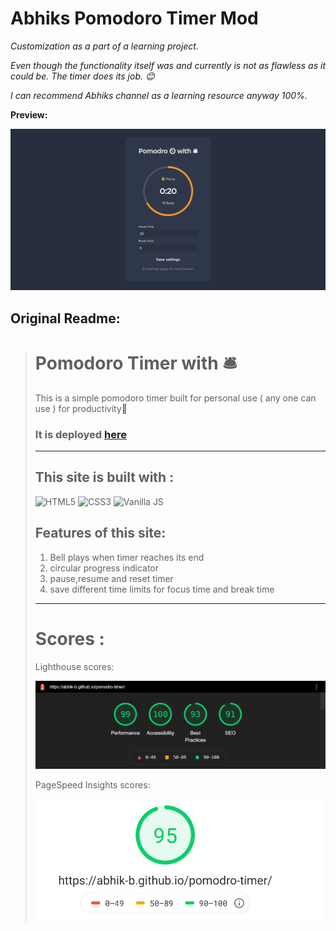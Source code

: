 # Abhiks Pomodoro Timer Mod

_Customization as a part of a learning project._

_Even though the functionality itself was and currently is not as flawless as it could be. The timer does its job. 😊_

_I can recommend Abhiks channel as a learning resource anyway 100%._


**Preview:**

![ModByTobealive](https://github.com/tobealive/pomodro-timer/blob/master/example.jpg)


## Original Readme:


> # Pomodoro Timer with 🛎
>
> This is a simple pomodoro timer built for personal use ( any one can use ) for productivity💯
>
> ### It is deployed [here](https://abhik-b.github.io/pomodro-timer/)
>
> ---
>
> ## This site is built with :
>
> ![HTML5](https://www.w3.org/html/logo/downloads/HTML5_Logo_64.png) ![CSS3](https://upload.wikimedia.org/wikipedia/commons/thumb/d/d5/CSS3_logo_and_wordmark.svg/48px-CSS3_logo_and_wordmark.svg.png) ![Vanilla JS](https://upload.wikimedia.org/wikipedia/commons/thumb/9/99/Unofficial_JavaScript_logo_2.svg/64px-Unofficial_JavaScript_logo_2.svg.png)
>
> ## Features of this site:
>
> 1. Bell plays when timer reaches its end
> 2. circular progress indicator
> 3. pause,resume and reset timer
> 4. save different time limits for focus time and break time
>
> ---
>
> # Scores :
>
> Lighthouse scores:
>
> ![Lighthousescore](https://github.com/abhik-b/pomodro-timer/blob/master/lighthouse.png)
>
> PageSpeed Insights scores:
>
> ![Pagespeedinsights](https://github.com/abhik-b/pomodro-timer/blob/master/pagespeedinsights.png)


